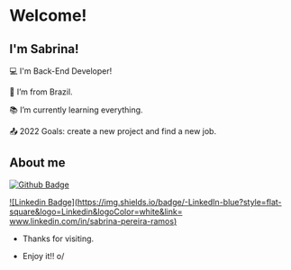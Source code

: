 # Welcome!

## I'm Sabrina!

:computer: I'm Back-End Developer!

:house_with_garden: I’m from Brazil.

:books: I’m currently learning everything.

:outbox_tray: 2022 Goals: create a new project and find a new job.

## About me

[![Github Badge](https://img.shields.io/badge/-Github-000?style=flat-square&logo=Github&logoColor=white&link=https://github.com/sparamos)](LINK_GIT)

[![Linkedin Badge](https://img.shields.io/badge/-LinkedIn-blue?style=flat-square&logo=Linkedin&logoColor=white&link= www.linkedin.com/in/sabrina-pereira-ramos)]( LINK_LINKEDIN) 

- Thanks for visiting.

- Enjoy it!! o/

